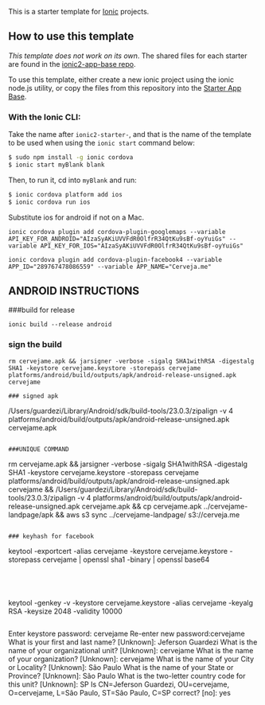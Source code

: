 This is a starter template for [Ionic](http://ionicframework.com/docs/) projects.

## How to use this template

*This template does not work on its own*. The shared files for each starter are found in the [ionic2-app-base repo](https://github.com/driftyco/ionic2-app-base).

To use this template, either create a new ionic project using the ionic node.js utility, or copy the files from this repository into the [Starter App Base](https://github.com/driftyco/ionic2-app-base).

### With the Ionic CLI:

Take the name after `ionic2-starter-`, and that is the name of the template to be used when using the `ionic start` command below:

```bash
$ sudo npm install -g ionic cordova
$ ionic start myBlank blank
```

Then, to run it, cd into `myBlank` and run:

```bash
$ ionic cordova platform add ios
$ ionic cordova run ios
```

Substitute ios for android if not on a Mac.


```
ionic cordova plugin add cordova-plugin-googlemaps --variable API_KEY_FOR_ANDROID="AIzaSyAKiUVVFdR0OlfrR34QtKu9sBf-oyYuiGs" --variable API_KEY_FOR_IOS="AIzaSyAKiUVVFdR0OlfrR34QtKu9sBf-oyYuiGs"
```

```
ionic cordova plugin add cordova-plugin-facebook4 --variable APP_ID="289767478086559" --variable APP_NAME="Cerveja.me"

```


## ANDROID INSTRUCTIONS

###build for release
```
ionic build --release android
```

### sign the build
```
rm cervejame.apk && jarsigner -verbose -sigalg SHA1withRSA -digestalg SHA1 -keystore cervejame.keystore -storepass cervejame platforms/android/build/outputs/apk/android-release-unsigned.apk cervejame

### signed apk
```
/Users/guardezi/Library/Android/sdk/build-tools/23.0.3/zipalign -v 4 platforms/android/build/outputs/apk/android-release-unsigned.apk cervejame.apk
```

###UNIQUE COMMAND
```
rm cervejame.apk && jarsigner -verbose -sigalg SHA1withRSA -digestalg SHA1 -keystore cervejame.keystore -storepass cervejame platforms/android/build/outputs/apk/android-release-unsigned.apk cervejame && /Users/guardezi/Library/Android/sdk/build-tools/23.0.3/zipalign -v 4 platforms/android/build/outputs/apk/android-release-unsigned.apk cervejame.apk && cp cervejame.apk ../cervejame-landpage/apk && aws s3 sync ../cervejame-landpage/ s3://cerveja.me
```

### keyhash for facebook
```
keytool -exportcert -alias cervejame -keystore cervejame.keystore -storepass cervejame | openssl sha1 -binary | openssl base64

```




```
keytool -genkey -v -keystore cervejame.keystore -alias cervejame -keyalg RSA -keysize 2048 -validity 10000
```

```
Enter keystore password: cervejame
Re-enter new password:cervejame
What is your first and last name?
[Unknown]:  Jeferson Guardezi
What is the name of your organizational unit?
[Unknown]:  cervejame
What is the name of your organization?
[Unknown]:  cervejame
What is the name of your City or Locality?
[Unknown]:  São Paulo
What is the name of your State or Province?
[Unknown]:  São Paulo
What is the two-letter country code for this unit?
[Unknown]:  SP
Is CN=Jeferson Guardezi, OU=cervejame, O=cervejame, L=São Paulo, ST=São Paulo, C=SP correct?
[no]:  yes
```


